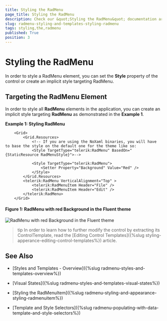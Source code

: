 ```yaml
---
title: Styling the RadMenu
page_title: Styling the RadMenu
description: Check our &quot;Styling the RadMenu&quot; documentation article for the RadMenu {{ site.framework_name }} control.
slug: radmenu-styling-and-templates-styling-radmenu
tags: styling,the,radmenu
published: True
position: 3
---
```


# Styling the RadMenu

In order to style a RadMenu element, you can set the __Style__ property of the control or create an implicit style targeting RadMenu. 

## Targeting the RadMenu Element

In order to style all __RadMenu__ elements in the application, you can create an implicit style targeting __RadMenu__ as demonstrated in the __Example 1__.

__Example 1: Styling RadMenu__

```XAML
	<Grid>
        <Grid.Resources>
            <!-- If you are using the NoXaml binaries, you will have to base the style on the default one for the theme like so: 
            <Style TargetType="telerik:RadMenu" BasedOn="{StaticResource RadMenuStyle}">-->

            <Style TargetType="telerik:RadMenu">
                <Setter Property="Background" Value="Red" />
            </Style>
        </Grid.Resources>
        <telerik:RadMenu VerticalAlignment="Top" >
            <telerik:RadMenuItem Header="File" />
            <telerik:RadMenuItem Header="Edit" />
        </telerik:RadMenu>
    </Grid>
```

#### __Figure 1: RadMenu with red Background in the Fluent theme__
![RadMenu with red Background in the Fluent theme](images/RadMenu_Styling.png)

>tip In order to learn how to further modify the control by extracting its ControlTemplate, read the [Editing Control Templates]({%slug styling-apperance-editing-control-templates%}) article.

## See Also

 * [Styles and Templates - Overview]({%slug radmenu-styles-and-templates-overview%})

 * [Visual States]({%slug radmenu-styles-and-templates-visual-states%})

 * [Styling the RadMenuItem]({%slug radmenu-styling-and-appearance-styling-radmenuitem%})

 * [Template and Style Selectors]({%slug radmenu-populating-with-data-template-and-style-selectors%})